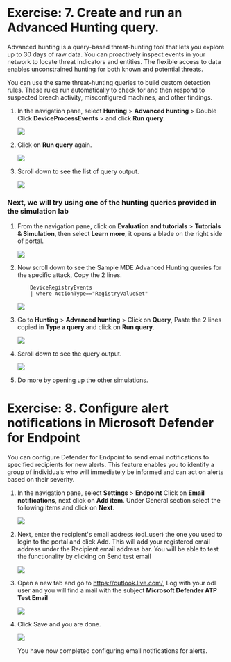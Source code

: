 # Exercise: 7. Create and run an Advanced Hunting query.



Advanced hunting is a query-based threat-hunting tool that lets you explore up to 30 days of raw data. You can proactively inspect events in your network to locate threat indicators and entities. The flexible access to data enables unconstrained hunting for both known and potential threats.

You can use the same threat-hunting queries to build custom detection rules. These rules run automatically to check for and then respond to suspected breach activity, misconfigured machines, and other findings.



1. In the navigation pane, select **Hunting** > **Advanced hunting** > Double Click **DeviceProcessEvents** > and click **Run query**.




   ![](images/advanced-hunting.png)




2. Click on **Run query** again.




   ![](images/run-query.png)




3. Scroll down to see the list of query output.





   ![](images/query-output.png)





### Next, we will try using one of the hunting queries provided in the simulation lab




1. From the navigation pane, click on **Evaluation and tutorials** > **Tutorials & Simulation**, then select **Learn more**, it opens a blade on the right side of portal.





   ![](images/hunting-q.png)





2. Now scroll down to see the Sample MDE Advanced Hunting queries for the specific attack, Copy the 2 lines.
   


   ```
       DeviceRegistryEvents
       | where ActionType=="RegistryValueSet"
   ```



   ![](images/copy-query.png)




3. Go to **Hunting** > **Advanced hunting** > Click on **Query**, Paste the 2 lines copied in **Type a query** and click on **Run query**.






   ![](images/run-q.png)





4. Scroll down to see the query output.




   ![](images/query-output2.png)




5. Do more by opening up the other simulations.





# Exercise: 8. Configure alert notifications in Microsoft Defender for Endpoint


You can configure Defender for Endpoint to send email notifications to specified recipients for new alerts. This feature enables you to identify a group of individuals who will immediately be informed and can act on alerts based on their severity.




1. In the navigation pane, select **Settings** > **Endpoint** Click on **Email notifications**, next click on **Add item**. Under General section select the following items and click on **Next**.





   ![](images/create-alert.png)




2. Next, enter the recipient's email address (odl_user) the one you used to login to the portal and click Add. This will add your registered email address under the Recipient email address bar. You will be able to test the functionality by clicking on Send test email







   ![](images/add-email.png)





3. Open a new tab and go to https://outlook.live.com/, Log with your odl user and you will find a mail with the subject **Microsoft Defender ATP Test Email**





   ![](images/email-alert.png)




4. Click Save and you are done.




   ![](images/save-email-rule.png)
   
   
   You have now completed configuring email notifications for alerts. 
